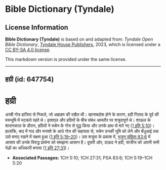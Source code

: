 # Bible Dictionary (Tyndale)

## License Information

**Bible Dictionary (Tyndale)** is based on and adapted from: _Tyndale Open Bible Dictionary_, [Tyndale House Publishers](https://tyndaleopenresources.com/), 2023, which is licensed under a [CC BY-SA 4.0 license](https://creativecommons.org/licenses/by-sa/4.0/legalcode.en).

This markdown version is provided under the same license.



--------------------------------

## हग्री (id: 647754)

हग्री
=====

अरबी गोत्र हाजिरा से निकले, जो अब्राहम की रखैल थी। खानाबदोश होने के कारण, हग्री गिलाद के पूर्व की मरूभूमि में भटकते रहते थे। इस्राएल और हग्रियों के बीच संबंध आमतौर पर शत्रुतापूर्ण थे। शाऊल के शासनकाल के दौरान, हग्रियों ने रूबेन के गोत्र से युद्ध किया और उनके हाथ से मारे गए ([1 इति 5:10](https://ref.ly/1Chr5:10))। हालांकि, बाद में गाद और मनश्शे के आधे गोत्र की सहायता से, रूबेन उनकी भूमि को लेने और बँधुआई तक उसे बनाए रखने में सक्षम हुआ ([1 इति 5:19–20](https://ref.ly/1Chr5:19-1Chr5:20))। उस शत्रुता के प्रकाश में, [भजन संहिता 83:6](https://ref.ly/Ps83:6) में आसाप की उनके विरुद्ध प्रार्थना को समझना आसान है। दूसरी ओर, दाऊद ने हग्री, याजीज को अपनी सभी भेड़ों का अधिकारी बनाया ([1 इति 27:31](https://ref.ly/1Chr27:31))।

* **Associated Passages:** 1CH 5:10; 1CH 27:31; PSA 83:6; 1CH 5:19–1CH 5:20

